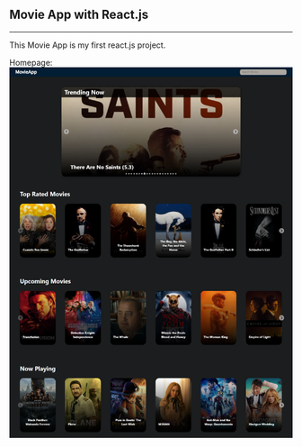 ## Movie App with React.js
<hr>
This Movie App is my first react.js project.

Homepage: 
![homepage-image](https://github.com/NureddinFarzaliyev/react-movie-app/blob/main/design/home.png)
